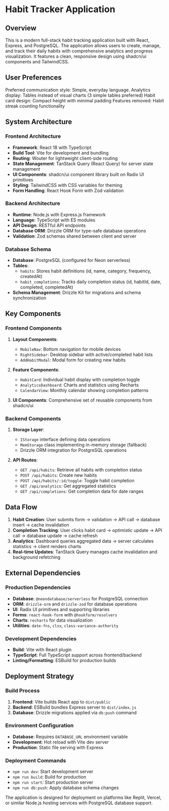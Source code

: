 # Habit Tracker Application

## Overview

This is a modern full-stack habit tracking application built with React, Express, and PostgreSQL. The application allows users to create, manage, and track their daily habits with comprehensive analytics and progress visualization. It features a clean, responsive design using shadcn/ui components and TailwindCSS.

## User Preferences

Preferred communication style: Simple, everyday language.
Analytics display: Tables instead of visual charts (3 simple tables preferred)
Habit card design: Compact height with minimal padding
Features removed: Habit streak counting functionality

## System Architecture

### Frontend Architecture
- **Framework**: React 18 with TypeScript
- **Build Tool**: Vite for development and bundling
- **Routing**: Wouter for lightweight client-side routing
- **State Management**: TanStack Query (React Query) for server state management
- **UI Components**: shadcn/ui component library built on Radix UI primitives
- **Styling**: TailwindCSS with CSS variables for theming
- **Form Handling**: React Hook Form with Zod validation

### Backend Architecture
- **Runtime**: Node.js with Express.js framework
- **Language**: TypeScript with ES modules
- **API Design**: RESTful API endpoints
- **Database ORM**: Drizzle ORM for type-safe database operations
- **Validation**: Zod schemas shared between client and server

### Database Schema
- **Database**: PostgreSQL (configured for Neon serverless)
- **Tables**:
  - `habits`: Stores habit definitions (id, name, category, frequency, createdAt)
  - `habit_completions`: Tracks daily completion status (id, habitId, date, completed, completedAt)
- **Schema Management**: Drizzle Kit for migrations and schema synchronization

## Key Components

### Frontend Components
1. **Layout Components**:
   - `MobileNav`: Bottom navigation for mobile devices
   - `RightSidebar`: Desktop sidebar with active/completed habit lists
   - `AddHabitModal`: Modal form for creating new habits

2. **Feature Components**:
   - `HabitCard`: Individual habit display with completion toggle
   - `AnalyticsDashboard`: Charts and statistics using Recharts
   - `CalendarView`: Monthly calendar showing completion patterns

3. **UI Components**: Comprehensive set of reusable components from shadcn/ui

### Backend Components
1. **Storage Layer**: 
   - `IStorage` interface defining data operations
   - `MemStorage` class implementing in-memory storage (fallback)
   - Drizzle ORM integration for PostgreSQL operations

2. **API Routes**:
   - `GET /api/habits`: Retrieve all habits with completion status
   - `POST /api/habits`: Create new habits
   - `POST /api/habits/:id/toggle`: Toggle habit completion
   - `GET /api/analytics`: Get aggregated statistics
   - `GET /api/completions`: Get completion data for date ranges

## Data Flow

1. **Habit Creation**: User submits form → validation → API call → database insert → cache invalidation
2. **Completion Tracking**: User clicks habit card → optimistic update → API call → database update → cache refresh
3. **Analytics**: Dashboard queries aggregated data → server calculates statistics → client renders charts
4. **Real-time Updates**: TanStack Query manages cache invalidation and background refetching

## External Dependencies

### Production Dependencies
- **Database**: `@neondatabase/serverless` for PostgreSQL connection
- **ORM**: `drizzle-orm` and `drizzle-zod` for database operations
- **UI**: Radix UI primitives and supporting libraries
- **Forms**: `react-hook-form` with `@hookform/resolvers`
- **Charts**: `recharts` for data visualization
- **Utilities**: `date-fns`, `clsx`, `class-variance-authority`

### Development Dependencies
- **Build**: Vite with React plugin
- **TypeScript**: Full TypeScript support across frontend/backend
- **Linting/Formatting**: ESBuild for production builds

## Deployment Strategy

### Build Process
1. **Frontend**: Vite builds React app to `dist/public`
2. **Backend**: ESBuild bundles Express server to `dist/index.js`
3. **Database**: Drizzle migrations applied via `db:push` command

### Environment Configuration
- **Database**: Requires `DATABASE_URL` environment variable
- **Development**: Hot reload with Vite dev server
- **Production**: Static file serving with Express

### Deployment Commands
- `npm run dev`: Start development server
- `npm run build`: Build for production
- `npm run start`: Start production server
- `npm run db:push`: Apply database schema changes

The application is designed for deployment on platforms like Replit, Vercel, or similar Node.js hosting services with PostgreSQL database support.